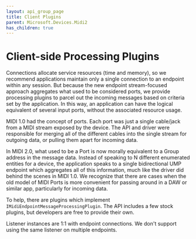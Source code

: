 ```yaml
---
layout: api_group_page
title: Client Plugins
parent: Microsoft.Devices.Midi2
has_children: true
---
```


# Client-side Processing Plugins

Connections allocate service resources (time and memory), so we recommend applications maintain only a single connection to an endpoint within any session. But because the new endpoint stream-focused approach aggregates what used to be considered ports, we provide processing plugins to parcel out the incoming messages based on criteria set by the application. In this way, an application can have the logical equivalent of several input ports, without the associated resource usage.

MIDI 1.0 had the concept of ports. Each port was just a single cable/jack from a MIDI stream exposed by the device. The API and driver were responsible for merging all of the different cables into the single stream for outgoing data, or pulling them apart for incoming data.

In MIDI 2.0, what used to be a Port is now morally equivalent to a Group address in the message data. Instead of speaking to N different enumerated entities for a device, the application speaks to a single bidirectional UMP endpoint which aggregates all of this information, much like the driver did behind the scenes in MIDI 1.0. We recognize that there are cases when the old model of MIDI Ports is more convenient for passing around in a DAW or similar app, particularly for incoming data. 

To help, there are plugins which implement `IMidiEndpointMessageProcessingPlugin`. The API includes a few stock plugins, but developers are free to provide their own.

Listener instances are 1:1 with endpoint connections. We don't support using the same listener on multiple endpoints.

